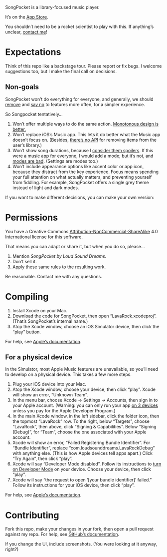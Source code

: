 SongPocket is a library-focused music player.

It’s on the [App Store](https://apps.apple.com/us/app/songpocket/id1538037231).

You shouldn’t need to be a rocket scientist to play with this. If anything’s unclear, [contact me](mailto:linus@loudsounddreams.com)!

# Expectations

Think of this repo like a backstage tour. Please report or fix bugs. I welcome suggestions too, but I make the final call on decisions.

## Non-goals

SongPocket won’t do everything for everyone, and generally, we should [remove](https://ignorethecode.net/blog/2010/02/02/removing-features) and [say no](https://alexgaynor.net/2020/nov/30/why-software-ends-up-complex) to features more often, for a simpler experience.

So Songpocket tentatively…

1. Won’t offer multiple ways to do the same action. [Monotonous design is better.](https://verbnounenter.net/monotony)
2. Won’t replace iOS’s Music app. This lets it do better what the Music app doesn’t focus on. (Besides, [there’s no API](https://developer.apple.com/documentation/musickit/musiclibrary) for removing items from the user’s library.)
3. Won’t show song durations, because I [consider them spoilers](https://en.wikipedia.org/wiki/Hidden_track). If this were a music app for everyone, I would add a mode; but it’s not, and [modes are bad](https://spectrum.ieee.org/of-modes-and-men). (Settings are modes too.)
4. Won’t include appearance options like accent color or app icon, because they distract from the key experience. Focus means spending your full attention on what actually matters, and preventing yourself from fiddling. For example, SongPocket offers a single grey theme instead of light and dark modes.

If you want to make different decisions, you can make your own version:

# Permissions

You have a Creative Commons [Attribution-NonCommercial-ShareAlike](https://creativecommons.org/licenses/by-nc-sa/4.0) 4.0 International license for this software.

That means you can adapt or share it, but when you do so, please…

1. Mention _SongPocket by Loud Sound Dreams_.
2. Don’t sell it.
3. Apply these same rules to the resulting work.

Be reasonable. Contact me with any questions.

# Compiling

1. Install Xcode on your Mac.
2. Download the code for SongPocket, then open “LavaRock.xcodeproj”. (That’s SongPocket’s internal name.)
3. Atop the Xcode window, choose an iOS Simulator device, then click the “play” button.

For help, see [Apple’s documentation](https://developer.apple.com/documentation/xcode/building-and-running-an-app).

## For a physical device

In the Simulator, most Apple Music features are unavailable, so you’ll need to develop on a physical device. This takes a few more steps.

1. Plug your iOS device into your Mac.
2. Atop the Xcode window, choose your device, then click “play”. Xcode will show an error, “Unknown Team”.
3. In the menu bar, choose Xcode → Settings → Accounts, then sign in to your Apple account. (Warning: you can only run your app [on 3 devices](https://stackoverflow.com/questions/44230347) unless you pay for the Apple Developer Program.)
4. In the main Xcode window, in the left sidebar, click the folder icon, then the topmost “LavaRock” row. To the right, below “Targets”, choose “LavaRock”, then above, click “Signing & Capabilities”. Below “Signing (Debug)”, for “Team”, choose the one associated with your Apple account.
5. Xcode will show an error, “Failed Registering Bundle Identifier”. For “Bundle Identifier”, replace “com.loudsounddreams.LavaRockDebug” with anything else. (This is how Apple devices tell apps apart.) Click “Try Again”, then click “play”.
6. Xcode will say “Developer Mode disabled”. Follow its instructions to [turn on Developer Mode](https://developer.apple.com/documentation/xcode/enabling-developer-mode-on-a-device) on your device. Choose your device, then click “play”.
7. Xcode will say “the request to open ‘[your bundle identifier]’ failed.” Follow its instructions for your iOS device, then click “play”.

For help, see [Apple’s documentation](https://developer.apple.com/documentation/xcode/running-your-app-in-simulator-or-on-a-device/#Connect-real-devices-to-your-Mac).

# Contributing

Fork this repo, make your changes in your fork, then open a pull request against my repo. For help, see [GitHub’s documentation](https://docs.github.com/en/pull-requests/collaborating-with-pull-requests/getting-started/about-collaborative-development-models#fork-and-pull-model).

If you change the UI, include screenshots. (You were looking at it anyway, right?)